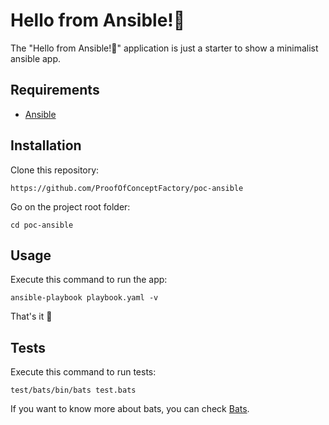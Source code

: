 Hello from Ansible!👋
========================

The "Hello from Ansible!👋" application is just a starter to show a minimalist ansible app.

Requirements
------------

* [Ansible][1]

Installation
------------

Clone this repository:

```console
https://github.com/ProofOfConceptFactory/poc-ansible
```

Go on the project root folder:

```console
cd poc-ansible
```

Usage
-----

Execute this command to run the app:

```console
ansible-playbook playbook.yaml -v
```

That's it 🚀

Tests
-----

Execute this command to run tests:

```console
test/bats/bin/bats test.bats
```

If you want to know more about bats, you can check [Bats][2].

[1]: https://docs.ansible.com/ansible/latest/installation_guide/intro_installation.html
[2]: https://bats-core.readthedocs.io/en/stable/
